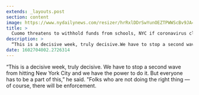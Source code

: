 ```yaml
--- 
extends: _layouts.post 
section: content 
image: https://www.nydailynews.com/resizer/hrRxlDDrSwYunOEZTPWWScBv9JA=/1200x0/center/middle/cloudfront-us-east-1.images.arcpublishing.com/tronc/4X5QRMPAHNBI3PU75YMB5U4J3E.JPG 
title: > 
  Cuomo threatens to withhold funds from schools, NYC if coronavirus closures not enforced 
description: > 
  “This is a decisive week, truly decisive.We have to stop a second wave from hitting New York City and we have the power to do it.But everyone has to be a part of this,” he said."Folks who are not doing the right thing — of course, there will be enforcement. 
date: 1602704002.2726314 
--- 
```

“This is a decisive week, truly decisive. We have to stop a second wave from hitting New York City and we have the power to do it. But everyone has to be a part of this,” he said. "Folks who are not doing the right thing — of course, there will be enforcement.